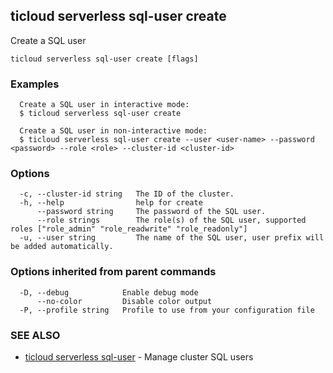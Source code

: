 ## ticloud serverless sql-user create

Create a SQL user

```
ticloud serverless sql-user create [flags]
```

### Examples

```
  Create a SQL user in interactive mode:
  $ ticloud serverless sql-user create

  Create a SQL user in non-interactive mode:
  $ ticloud serverless sql-user create --user <user-name> --password <password> --role <role> --cluster-id <cluster-id>
```

### Options

```
  -c, --cluster-id string   The ID of the cluster.
  -h, --help                help for create
      --password string     The password of the SQL user.
      --role strings        The role(s) of the SQL user, supported roles ["role_admin" "role_readwrite" "role_readonly"]
  -u, --user string         The name of the SQL user, user prefix will be added automatically.
```

### Options inherited from parent commands

```
  -D, --debug            Enable debug mode
      --no-color         Disable color output
  -P, --profile string   Profile to use from your configuration file
```

### SEE ALSO

* [ticloud serverless sql-user](ticloud_serverless_sql-user.md)	 - Manage cluster SQL users

